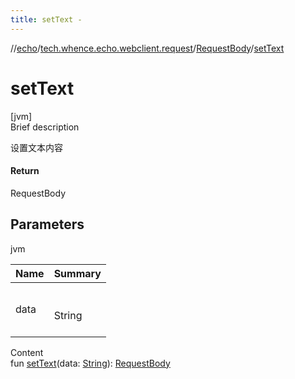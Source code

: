 ```yaml
---
title: setText -
---
```

//[echo](../../index.md)/[tech.whence.echo.webclient.request](../index.md)/[RequestBody](index.md)/[setText](set-text.md)



# setText  
[jvm]  
Brief description  


设置文本内容



#### Return  


RequestBody



## Parameters  
  
jvm  
  
|  Name|  Summary| 
|---|---|
| data| <br><br>String<br><br>
  
  
Content  
fun [setText](set-text.md)(data: [String](https://kotlinlang.org/api/latest/jvm/stdlib/kotlin/-string/index.html)): [RequestBody](index.md)  



